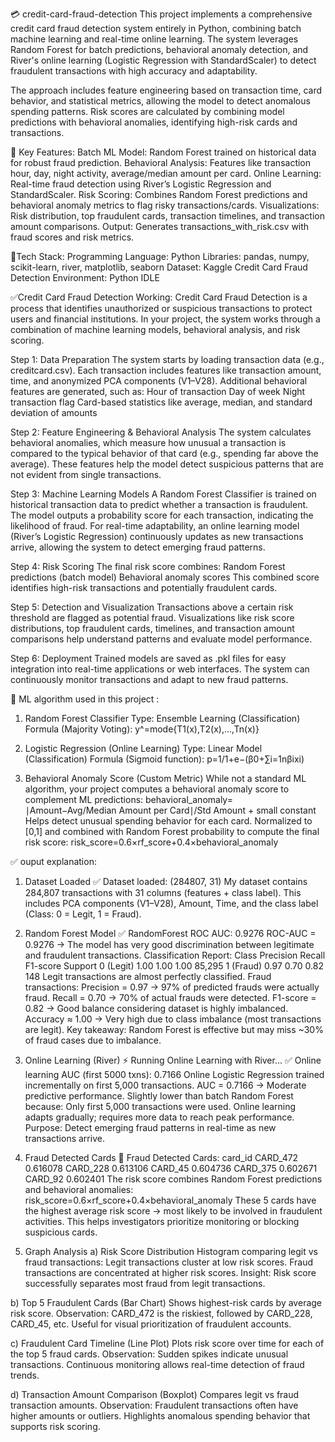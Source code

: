 💳 credit-card-fraud-detection
This project implements a comprehensive credit card fraud detection system entirely in Python, combining batch machine learning and real-time online learning. The system leverages Random Forest for batch predictions, behavioral anomaly detection, and River's online learning (Logistic Regression with StandardScaler) to detect fraudulent transactions with high accuracy and adaptability.

The approach includes feature engineering based on transaction time, card behavior, and statistical metrics, allowing the model to detect anomalous spending patterns. Risk scores are calculated by combining model predictions with behavioral anomalies, identifying high-risk cards and transactions.

🎯 Key Features:
Batch ML Model: Random Forest trained on historical data for robust fraud prediction.
Behavioral Analysis: Features like transaction hour, day, night activity, average/median amount per card.
Online Learning: Real-time fraud detection using River’s Logistic Regression and StandardScaler.
Risk Scoring: Combines Random Forest predictions and behavioral anomaly metrics to flag risky transactions/cards.
Visualizations: Risk distribution, top fraudulent cards, transaction timelines, and transaction amount comparisons.
Output: Generates transactions_with_risk.csv with fraud scores and risk metrics.

🔧Tech Stack:
Programming Language: Python
Libraries: pandas, numpy, scikit-learn, river, matplotlib, seaborn
Dataset: Kaggle Credit Card Fraud Detection
Environment: Python IDLE

✅Credit Card Fraud Detection Working:
Credit Card Fraud Detection is a process that identifies unauthorized or suspicious transactions to protect users and financial institutions. In your project, the system works through a combination of machine learning models, behavioral analysis, and risk scoring.

Step 1: Data Preparation
The system starts by loading transaction data (e.g., creditcard.csv).
Each transaction includes features like transaction amount, time, and anonymized PCA components (V1–V28).
Additional behavioral features are generated, such as:
   Hour of transaction
   Day of week 
   Night transaction flag
   Card-based statistics like average, median, and standard deviation of amounts

Step 2: Feature Engineering & Behavioral Analysis
The system calculates behavioral anomalies, which measure how unusual a transaction is compared to the typical behavior of that card (e.g., spending far above the average).
These features help the model detect suspicious patterns that are not evident from single transactions.

Step 3: Machine Learning Models
A Random Forest Classifier is trained on historical transaction data to predict whether a transaction is fraudulent.
The model outputs a probability score for each transaction, indicating the likelihood of fraud.
For real-time adaptability, an online learning model (River’s Logistic Regression) continuously updates as new transactions arrive, allowing the system to detect emerging fraud patterns.

Step 4: Risk Scoring
The final risk score combines:
Random Forest predictions (batch model)
Behavioral anomaly scores
This combined score identifies high-risk transactions and potentially fraudulent cards.

Step 5: Detection and Visualization
Transactions above a certain risk threshold are flagged as potential fraud.
Visualizations like risk score distributions, top fraudulent cards, timelines, and transaction amount comparisons help understand patterns and evaluate model performance.

Step 6: Deployment
Trained models are saved as .pkl files for easy integration into real-time applications or web interfaces.
The system can continuously monitor transactions and adapt to new fraud patterns.

🧮 ML algorithm used in this project :
1. Random Forest Classifier
Type: Ensemble Learning (Classification)
Formula (Majority Voting):  y^​=mode{T1​(x),T2​(x),...,Tn​(x)}

2. Logistic Regression (Online Learning)
Type: Linear Model (Classification)
Formula (Sigmoid function): p=1/1+e−(β0​+∑i=1n​βi​xi​)

3. Behavioral Anomaly Score (Custom Metric)
While not a standard ML algorithm, your project computes a behavioral anomaly score to complement ML predictions: behavioral_anomaly=
∣Amount−Avg/Median Amount per Card∣/Std Amount + small constant
Helps detect unusual spending behavior for each card.
Normalized to [0,1] and combined with Random Forest probability to compute the final risk score: risk_score=0.6×rf_score+0.4×behavioral_anomaly

✅ ouput explanation:
1. Dataset Loaded
   ✅ Dataset loaded: (284807, 31)
My dataset contains 284,807 transactions with 31 columns (features + class label).
This includes PCA components (V1–V28), Amount, Time, and the class label (Class: 0 = Legit, 1 = Fraud).​

2. Random Forest Model
   ✅ RandomForest ROC AUC: 0.9276
ROC-AUC = 0.9276 → The model has very good discrimination between legitimate and fraudulent transactions.
Classification Report:
Class	   Precision  Recall  F1-score	Support
0 (Legit)	1.00	   1.00	  1.00	    85,295
1 (Fraud)	0.97	   0.70	  0.82	    148
Legit transactions are almost perfectly classified.
Fraud transactions:
Precision = 0.97 → 97% of predicted frauds were actually fraud.
Recall = 0.70 → 70% of actual frauds were detected.
F1-score = 0.82 → Good balance considering dataset is highly imbalanced.
Accuracy ≈ 1.00 → Very high due to class imbalance (most transactions are legit).
Key takeaway: Random Forest is effective but may miss ~30% of fraud cases due to imbalance.

3. Online Learning (River)
   ⚡ Running Online Learning with River...
✅ Online learning AUC (first 5000 txns): 0.7166
Online Logistic Regression trained incrementally on first 5,000 transactions.
AUC = 0.7166 → Moderate predictive performance.
Slightly lower than batch Random Forest because:
Only first 5,000 transactions were used.
Online learning adapts gradually; requires more data to reach peak performance.
Purpose: Detect emerging fraud patterns in real-time as new transactions arrive.

4. Fraud Detected Cards
   🚨 Fraud Detected Cards:
 card_id
 CARD_472    0.616078
 CARD_228    0.613106
 CARD_45     0.604736
 CARD_375    0.602671
 CARD_92     0.602401
The risk score combines Random Forest predictions and behavioral anomalies:
risk_score=0.6×rf_score+0.4×behavioral_anomaly
These 5 cards have the highest average risk score → most likely to be involved in fraudulent activities.
This helps investigators prioritize monitoring or blocking suspicious cards.

5. Graph Analysis
a) Risk Score Distribution
Histogram comparing legit vs fraud transactions:
Legit transactions cluster at low risk scores.
Fraud transactions are concentrated at higher risk scores.
Insight: Risk score successfully separates most fraud from legit transactions.

b) Top 5 Fraudulent Cards (Bar Chart)
Shows highest-risk cards by average risk score.
Observation: CARD_472 is the riskiest, followed by CARD_228, CARD_45, etc.
Useful for visual prioritization of fraudulent accounts.

c) Fraudulent Card Timeline (Line Plot)
Plots risk score over time for each of the top 5 fraud cards.
Observation:
Sudden spikes indicate unusual transactions.
Continuous monitoring allows real-time detection of fraud trends.

d) Transaction Amount Comparison (Boxplot)
Compares legit vs fraud transaction amounts.
Observation: Fraudulent transactions often have higher amounts or outliers.
Highlights anomalous spending behavior that supports risk scoring.


